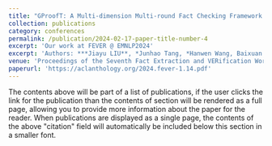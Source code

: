 ```yaml
---
title: "GProofT: A Multi-dimension Multi-round Fact Checking Framework Based on Claim Fact Extraction"
collection: publications
category: conferences
permalink: /publication/2024-02-17-paper-title-number-4
excerpt: 'Our work at FEVER @ EMNLP2024'
excerpt: 'Authors: ***Jiayu LIU**, *Junhao Tang, *Hanwen Wang, Baixuan Xu, Haoshen Shi, Weiqi Wang, Yangqiu Song'
venue: 'Proceedings of the Seventh Fact Extraction and VERification Workshop (FEVER)'
paperurl: 'https://aclanthology.org/2024.fever-1.14.pdf'
---
```


The contents above will be part of a list of publications, if the user clicks the link for the publication than the contents of section will be rendered as a full page, allowing you to provide more information about the paper for the reader. When publications are displayed as a single page, the contents of the above "citation" field will automatically be included below this section in a smaller font.
